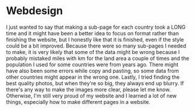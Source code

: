 # Webdesign

I just wanted to say that making a sub-page for each country took a LONG time and it might have been a better idea to focus on format rather than 
finishing the website, but I honestly like that it is finished, even if the style could be a bit improved. Because there were so many sub-pages I
needed to make, it is very likely that some of the data might be wrong because I probably mistaked miles with km for the land area a couple of times 
and the population I used for some countries were from years ago. There might have also been some errors while copy and pasting, so some data from 
other countries might appear in the wrong one. Lastly, I tried finding the best quality photos, but when they're so big, they always end up blurry. 
If there's any way to make the images more clear, please let me know. Otherwise, I'm still very proud of my website and I learned a lot of new things,
especially how to make different pages in a website. 
